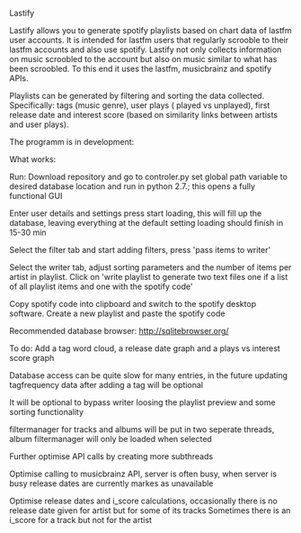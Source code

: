 Lastify

Lastify allows you to generate spotify playlists based on chart data of lastfm user accounts. It is intended for lastfm users that 
regularly scrooble to their lastfm accounts and also use spotify. Lastify not only collects information on music scroobled to the 
account but also on music similar to what has been scroobled. To this end it uses the lastfm, musicbrainz and spotify APIs.

Playlists can be generated by filtering and sorting the data collected. Specifically: tags (music genre), user plays ( played vs 
unplayed), first release date and interest score (based on similarity links between artists and user plays).

The programm is in development:

What works:

Run: Download repository and  go to controler.py set global path variable to desired database location and run in python 2.7.; this opens a fully functional GUI
  
Enter user details and settings press start loading, this will fill up the database, leaving everything at the default setting        loading should finish in 15-30 min
  
Select the filter tab and start adding filters, press 'pass items to writer'
  
Select the writer tab, adjust sorting parameters and the number of items per artist in playlist. Click on 'write playlist to          generate two text files one if a list of all playlist items and one with the spotify code'
  
Copy spotify code into clipboard and switch to the spotify desktop software. Create a new playlist and paste the spotify code

Recommended database browser:
http://sqlitebrowser.org/
  
To do:
Add a tag word cloud, a release date graph and a plays vs interest score graph
	
Database access can be quite slow for many entries, in the future updating tagfrequency data after adding a tag will be optional
	
It will be optional to bypass writer loosing the playlist preview and some sorting functionality
	
filtermanager for tracks and albums will be put in two seperate threads, album filtermanager will only be loaded when selected
	
Further optimise API calls by creating more subthreads
	
Optimise calling to musicbrainz API, server is often busy, when server is busy release dates are currently markes as unavailable
	
Optimise release dates and i_score calculations, occasionally there is no release date given for artist but for some of its tracks
Sometimes there is an i_score for a track but not for the artist


